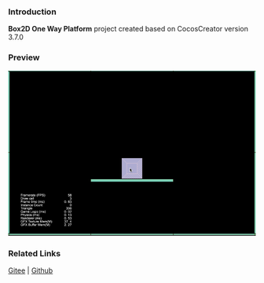 ### Introduction
**Box2D One Way Platform** project created based on CocosCreator version 3.7.0

### Preview
![image](../../../gif/202211/2022110304.gif)

### Related Links
[Gitee](https://gitee.com/mirrors_cocos-creator/cocos-example-physics/tree/v3.x/2d/box2d/assets/cases/demo) | [Github](https://github.com/cocos/cocos-example-physics/tree/v3.x/2d/box2d/assets/cases/demo)